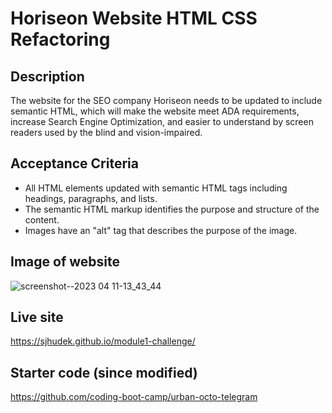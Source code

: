 # Horiseon Website HTML CSS Refactoring

## Description
The website for the SEO company Horiseon needs to be updated to include semantic HTML, which will make the website meet ADA requirements, increase Search Engine Optimization, and easier to understand by screen readers used by the blind and vision-impaired. 

## Acceptance Criteria
* All HTML elements updated with semantic HTML tags including headings, paragraphs, and lists.
* The semantic HTML markup identifies the purpose and structure of the content. 
* Images have an "alt" tag that describes the purpose of the image.

## Image of website
![screenshot--2023 04 11-13_43_44](https://user-images.githubusercontent.com/16738959/231272402-7909d429-9df2-4855-91eb-e74631ef15c4.png)

 ## Live site
  https://sjhudek.github.io/module1-challenge/

 ## Starter code (since modified)
 https://github.com/coding-boot-camp/urban-octo-telegram
